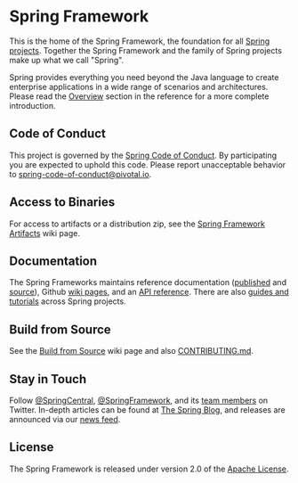 #  Spring Framework

This is the home of the Spring Framework, the foundation for all
[Spring projects](https://spring.io/projects). Together the Spring Framework and the family of Spring projects make up what we call "Spring". 

Spring provides everything you need beyond the Java language to create enterprise
applications in a wide range of scenarios and architectures. Please read the
[Overview](https://docs.spring.io/spring/docs/current/spring-framework-reference/overview.html#spring-introduction)
section in the reference for a more complete introduction.

## Code of Conduct

This project is governed by the [Spring Code of Conduct](CODE_OF_CONDUCT.adoc).
By participating you are expected to uphold this code.
Please report unacceptable behavior to spring-code-of-conduct@pivotal.io.

## Access to Binaries

For access to artifacts or a distribution zip, see the
[Spring Framework Artifacts](https://github.com/spring-projects/spring-framework/wiki/Spring-Framework-Artifacts)
wiki page.

## Documentation

The Spring Frameworks maintains reference documentation
([published](https://docs.spring.io/spring-framework/docs/current/spring-framework-reference/) and
[source](src/docs/asciidoc)),
Github [wiki pages](https://github.com/spring-projects/spring-framework/wiki), and an
[API reference](https://docs.spring.io/spring-framework/docs/current/javadoc-api/).
There are also [guides and tutorials](https://spring.io/guides) across Spring projects.

## Build from Source

See the [Build from Source](https://github.com/spring-projects/spring-framework/wiki/Build-from-Source)
wiki page and also [CONTRIBUTING.md](CONTRIBUTING.md).

## Stay in Touch

Follow [@SpringCentral](https://twitter.com/springcentral),
[@SpringFramework](https://twitter.com/springframework), and its
[team members](https://twitter.com/springframework/lists/team/members) on Twitter.
In-depth articles can be found at [The Spring Blog](https://spring.io/blog/),
and releases are announced via our [news feed](https://spring.io/blog/category/news).

## License

The Spring Framework is released under version 2.0 of the
[Apache License](https://www.apache.org/licenses/LICENSE-2.0).
